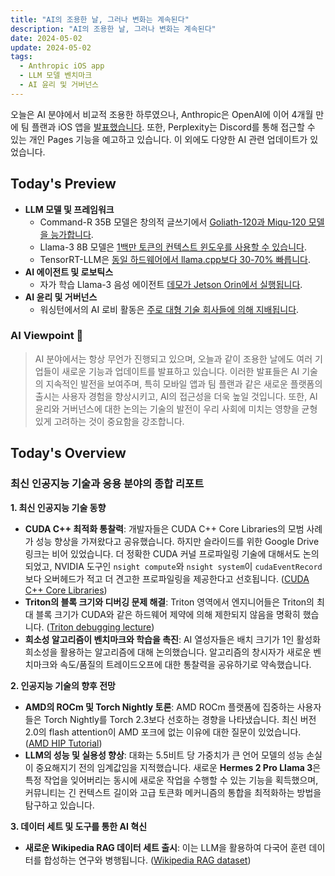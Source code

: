 ```yaml
---
title: "AI의 조용한 날, 그러나 변화는 계속된다"
description: "AI의 조용한 날, 그러나 변화는 계속된다"
date: 2024-05-02
update: 2024-05-02
tags:
  - Anthropic iOS app
  - LLM 모델 벤치마크
  - AI 윤리 및 거버넌스
---
```

 
오늘은 AI 분야에서 비교적 조용한 하루였으나, Anthropic은 OpenAI에 이어 4개월 만에 팀 플랜과 iOS 앱을 [발표했습니다](https://twitter.com/AnthropicAI/status/1785685692988940509?utm_source=ainews&utm_medium=email&utm_campaign=ainews-to-be-named-2666). 또한, Perplexity는 Discord를 통해 접근할 수 있는 개인 Pages 기능을 예고하고 있습니다. 이 외에도 다양한 AI 관련 업데이트가 있었습니다.

## Today's Preview
* **LLM 모델 및 프레임워크**
  - Command-R 35B 모델은 창의적 글쓰기에서 [Goliath-120과 Miqu-120 모델을 능가합니다](https://www.reddit.com/r/LocalLLaMA/comments/1cgv10e/commandr_35b_is_incredible_for_creative_writing/?utm_source=ainews&utm_medium=email&utm_campaign=ainews-to-be-named-2666).
  - Llama-3 8B 모델은 [1백만 토큰의 컨텍스트 윈도우를 사용할 수 있습니다](https://www.reddit.com/r/LocalLLaMA/comments/1cgzu2a/llama3_8b_256k_context_exl2_quants/?utm_source=ainews&utm_medium=email&utm_campaign=ainews-to-be-named-2666).
  - TensorRT-LLM은 [동일 하드웨어에서 llama.cpp보다 30-70% 빠릅니다](https://jan.ai/post/benchmarking-nvidia-tensorrt-llm?utm_source=ainews&utm_medium=email&utm_campaign=ainews-to-be-named-2666).
* **AI 에이전트 및 로보틱스**
  - 자가 학습 Llama-3 음성 에이전트 [데모가 Jetson Orin에서 실행됩니다](https://www.reddit.com/r/LocalLLaMA/comments/1cgtmuy/selflearning_llama3_voice_agent_with_function/?utm_source=ainews&utm_medium=email&utm_campaign=ainews-to-be-named-2666).
* **AI 윤리 및 거버넌스**
  - 워싱턴에서의 AI 로비 활동은 [주로 대형 기술 회사들에 의해 지배됩니다](https://time.com/6972134/ai-lobbying-tech-policy-surge/?utm_source=ainews&utm_medium=email&utm_campaign=ainews-to-be-named-2666).

### AI Viewpoint 🤖
> AI 분야에서는 항상 무언가 진행되고 있으며, 오늘과 같이 조용한 날에도 여러 기업들이 새로운 기능과 업데이트를 발표하고 있습니다. 이러한 발표들은 AI 기술의 지속적인 발전을 보여주며, 특히 모바일 앱과 팀 플랜과 같은 새로운 플랫폼의 출시는 사용자 경험을 향상시키고, AI의 접근성을 더욱 높일 것입니다. 또한, AI 윤리와 거버넌스에 대한 논의는 기술의 발전이 우리 사회에 미치는 영향을 균형 있게 고려하는 것이 중요함을 강조합니다.

## Today's Overview
### 최신 인공지능 기술과 응용 분야의 종합 리포트

**1. 최신 인공지능 기술 동향**
- **CUDA C++ 최적화 통찰력**: 개발자들은 CUDA C++ Core Libraries의 모범 사례가 성능 향상을 가져왔다고 공유했습니다. 하지만 슬라이드를 위한 Google Drive 링크는 비어 있었습니다. 더 정확한 CUDA 커널 프로파일링 기술에 대해서도 논의되었고, NVIDIA 도구인 `nsight compute`와 `nsight system`이 `cudaEventRecord`보다 오버헤드가 적고 더 견고한 프로파일링을 제공한다고 선호됩니다. ([CUDA C++ Core Libraries](https://twitter.com/marksaroufim/status/1785462414852714954?utm_source=ainews&utm_medium=email&utm_campaign=ainews-to-be-named-2666))
- **Triton의 블록 크기와 디버깅 문제 해결**: Triton 영역에서 엔지니어들은 Triton의 최대 블록 크기가 CUDA와 같은 하드웨어 제약에 의해 제한되지 않음을 명확히 했습니다. ([Triton debugging lecture](https://www.youtube.com/watch?v=DdTsX6DQk24&utm_source=ainews&utm_medium=email&utm_campaign=ainews-to-be-named-2666))
- **희소성 알고리즘이 벤치마크와 학습을 촉진**: AI 열성자들은 배치 크기가 1인 활성화 희소성을 활용하는 알고리즘에 대해 논의했습니다. 알고리즘의 창시자가 새로운 벤치마크와 속도/품질의 트레이드오프에 대한 통찰력을 공유하기로 약속했습니다.

**2. 인공지능 기술의 향후 전망**
- **AMD의 ROCm 및 Torch Nightly 토론**: AMD ROCm 플랫폼에 집중하는 사용자들은 Torch Nightly를 Torch 2.3보다 선호하는 경향을 나타냈습니다. 최신 버전 2.0의 flash attention이 AMD 포크에 없는 이유에 대한 질문이 있었습니다. ([AMD HIP Tutorial](https://www.youtube.com/playlist?list=PLB1fSi1mbw6IKbZSPz9a2r2DbnHWnLbF-&utm_source=ainews&utm_medium=email&utm_campaign=ainews-to-be-named-2666))
- **LLM의 성능 및 실용성 향상**: 대화는 5.5비트 당 가중치가 큰 언어 모델의 성능 손실이 중요해지기 전의 임계값임을 지적했습니다. 새로운 **Hermes 2 Pro Llama 3**은 특정 작업을 잊어버리는 동시에 새로운 작업을 수행할 수 있는 기능을 획득했으며, 커뮤니티는 긴 컨텍스트 길이와 고급 토큰화 메커니즘의 통합을 최적화하는 방법을 탐구하고 있습니다.

**3. 데이터 세트 및 도구를 통한 AI 혁신**
- **새로운 Wikipedia RAG 데이터 세트 출시**: 이는 LLM을 활용하여 다국어 훈련 데이터를 합성하는 연구와 병행됩니다. ([Wikipedia RAG dataset](https://huggingface.co/collections/nthakur/swim-ir-dataset-662ddaecfc20896bf14dd9b7?utm_source=ainews&utm_medium=email&utm_campaign=ainews-to-be-named-2666))
    
    